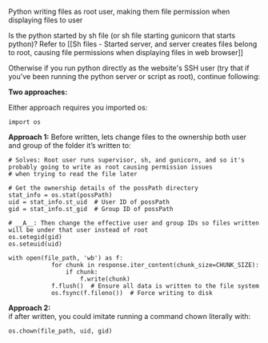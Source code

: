 Python writing files as root user, making them file permission when displaying files to user

Is the python started by sh file (or sh file starting gunicorn that starts python)? Refer to [[Sh files - Started server, and server creates files belong to root, causing file permissions when displaying files in web browser]]


Otherwise if you run python directly as the website's SSH user (try that if you've been running the python server or script as root), continue following:


**Two approaches:**

Either approach requires you imported os:
```
import os
```

**Approach 1:** Before written, lets change files to the ownership both user and group of the folder it’s written to:

```
# Solves: Root user runs supervisor, sh, and gunicorn, and so it's probably going to write as root causing permission issues   
# when trying to read the file later  
  
# Get the ownership details of the possPath directory  
stat_info = os.stat(possPath)  
uid = stat_info.st_uid  # User ID of possPath  
gid = stat_info.st_gid  # Group ID of possPath  
  
# __A__: Then change the effective user and group IDs so files written will be under that user instead of root  
os.setegid(gid)  
os.seteuid(uid)  
  
with open(file_path, 'wb') as f:  
            for chunk in response.iter_content(chunk_size=CHUNK_SIZE):  
                if chunk:  
                    f.write(chunk)  
            f.flush()  # Ensure all data is written to the file system  
            os.fsync(f.fileno())  # Force writing to disk
```

  

**Approach 2:**  
if after written, you could imitate running a command chown literally with:
```
os.chown(file_path, uid, gid)
```